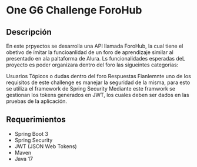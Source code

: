 # One G6 Challenge ForoHub

## Descripción
En este prpyectos se desarrolla una API llamada ForoHub, la cual tiene el obetivo de imitar la funcioanlidad de un foro de aprendizaje similar al presentado en ala paltaforma de Alura. Ls funcionalidades esperadas deL proyecto es poder organizara dentro del foro las sigueintes categorías:

Usuarios
Tópicos o dudas dentro del foro
Respuestas
Fianlemnte uno de los requisitos de este challenge es manejar la seguridad de la misma, para esto se utiliza el framework de Spring Security Mediante este framwork se gestionan los tokens generados en JWT, los cuales deben ser dados en las pruebas de la aplicación.

## Requerimientos
- Spring Boot 3
- Spring Security
- JWT (JSON Web Tokens)
- Maven
- Java 17
